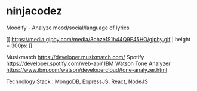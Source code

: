 # ninjacodez

Moodify - Analyze mood/social/language of lyrics 

[[ https://media.giphy.com/media/3ohze1S1h44Q9F45HO/giphy.gif | height = 300px ]]

Musixmatch https://developer.musixmatch.com/
Spotify https://developer.spotify.com/web-api/
IBM Watson Tone Analyzer https://www.ibm.com/watson/developercloud/tone-analyzer.html


Technology Stack : MongoDB, ExpressJS, React, NodeJS
